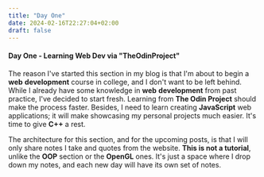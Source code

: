 ```yaml
---
title: "Day One"
date: 2024-02-16T22:27:04+02:00
draft: false
---
```

#### Day One - Learning Web Dev via "TheOdinProject"

The reason I've started this section in my blog is that I'm about to begin a **web** **development** course in college, and I don't want to be left behind. While I already have some knowledge in **web** **development** from past practice, I've decided to start fresh. Learning from **The Odin Project** should make the process faster. Besides, I need to learn creating **JavaScript** web applications; it will make showcasing my personal projects much easier. It's time to give **C++** a rest.

The architecture for this section, and for the upcoming posts, is that I will only share notes I take and quotes from the website. **This is not a tutorial**, unlike the **OOP** section or the **OpenGL** ones. It's just a space where I drop down my notes, and each new day will have its own set of notes.


